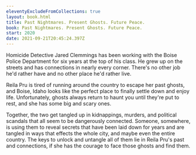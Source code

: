 ```yaml
---
eleventyExcludeFromCollections: true
layout: book.html
title: Past Nightmares. Present Ghosts. Future Peace.
book: Past Nightmares. Present Ghosts. Future Peace.
start: 2020
date: 2021-09-21T20:45:24.397Z
---
```

Homicide Detective Jared Clemmings has been working with the Boise Police Department for six years at the top of his class. He grew up on the streets and has connections in nearly every corner. There's no other job he'd rather have and no other place he'd rather live.

Reila Pru is tired of running around the country to escape her past ghosts, and Boise, Idaho looks like the perfect place to finally settle down and enjoy life. Unfortunately, ghosts always return to haunt you until they're put to rest, and she has some big and scary ones.

Together, the two get tangled up in kidnappings, murders, and political scandals that all seem to be dangerously connected. Someone, somewhere, is using them to reveal secrets that have been laid down for years and are tangled in ways that effects the whole city, and maybe even the entire country. The keys to unlock and untangle all of them lie in Reila Pru's past and connections, if she has the courage to face those ghosts and find them.